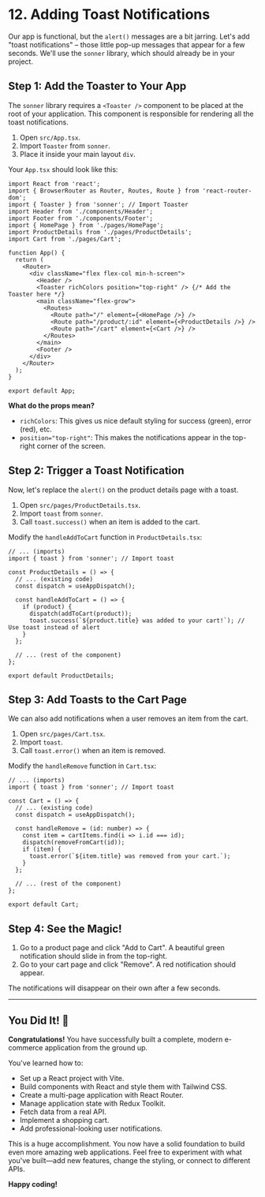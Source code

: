 # 12. Adding Toast Notifications

Our app is functional, but the `alert()` messages are a bit jarring. Let's add "toast notifications" – those little pop-up messages that appear for a few seconds. We'll use the `sonner` library, which should already be in your project.

## Step 1: Add the Toaster to Your App

The `sonner` library requires a `<Toaster />` component to be placed at the root of your application. This component is responsible for rendering all the toast notifications.

1.  Open `src/App.tsx`.
2.  Import `Toaster` from `sonner`.
3.  Place it inside your main layout `div`.

Your `App.tsx` should look like this:

```tsx
import React from 'react';
import { BrowserRouter as Router, Routes, Route } from 'react-router-dom';
import { Toaster } from 'sonner'; // Import Toaster
import Header from './components/Header';
import Footer from './components/Footer';
import { HomePage } from './pages/HomePage';
import ProductDetails from './pages/ProductDetails';
import Cart from './pages/Cart';

function App() {
  return (
    <Router>
      <div className="flex flex-col min-h-screen">
        <Header />
        <Toaster richColors position="top-right" /> {/* Add the Toaster here */}
        <main className="flex-grow">
          <Routes>
            <Route path="/" element={<HomePage />} />
            <Route path="/product/:id" element={<ProductDetails />} />
            <Route path="/cart" element={<Cart />} />
          </Routes>
        </main>
        <Footer />
      </div>
    </Router>
  );
}

export default App;
```
**What do the props mean?**
- `richColors`: This gives us nice default styling for success (green), error (red), etc.
- `position="top-right"`: This makes the notifications appear in the top-right corner of the screen.

## Step 2: Trigger a Toast Notification

Now, let's replace the `alert()` on the product details page with a toast.

1.  Open `src/pages/ProductDetails.tsx`.
2.  Import `toast` from `sonner`.
3.  Call `toast.success()` when an item is added to the cart.

Modify the `handleAddToCart` function in `ProductDetails.tsx`:

```tsx
// ... (imports)
import { toast } from 'sonner'; // Import toast

const ProductDetails = () => {
  // ... (existing code)
  const dispatch = useAppDispatch();

  const handleAddToCart = () => {
    if (product) {
      dispatch(addToCart(product));
      toast.success(`${product.title} was added to your cart!`); // Use toast instead of alert
    }
  };

  // ... (rest of the component)
};

export default ProductDetails;
```

## Step 3: Add Toasts to the Cart Page

We can also add notifications when a user removes an item from the cart.

1.  Open `src/pages/Cart.tsx`.
2.  Import `toast`.
3.  Call `toast.error()` when an item is removed.

Modify the `handleRemove` function in `Cart.tsx`:

```tsx
// ... (imports)
import { toast } from 'sonner'; // Import toast

const Cart = () => {
  // ... (existing code)
  const dispatch = useAppDispatch();

  const handleRemove = (id: number) => {
    const item = cartItems.find(i => i.id === id);
    dispatch(removeFromCart(id));
    if (item) {
      toast.error(`${item.title} was removed from your cart.`);
    }
  };

  // ... (rest of the component)
};

export default Cart;
```

## Step 4: See the Magic!

1.  Go to a product page and click "Add to Cart". A beautiful green notification should slide in from the top-right.
2.  Go to your cart page and click "Remove". A red notification should appear.

The notifications will disappear on their own after a few seconds.

---

## You Did It! 🎉

**Congratulations!** You have successfully built a complete, modern e-commerce application from the ground up.

You've learned how to:
- Set up a React project with Vite.
- Build components with React and style them with Tailwind CSS.
- Create a multi-page application with React Router.
- Manage application state with Redux Toolkit.
- Fetch data from a real API.
- Implement a shopping cart.
- Add professional-looking user notifications.

This is a huge accomplishment. You now have a solid foundation to build even more amazing web applications. Feel free to experiment with what you've built—add new features, change the styling, or connect to different APIs.

**Happy coding!**

